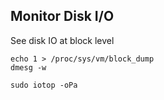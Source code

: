 ## Monitor Disk I/O

See disk IO at block level
```
echo 1 > /proc/sys/vm/block_dump
dmesg -w
```

```
sudo iotop -oPa
```
